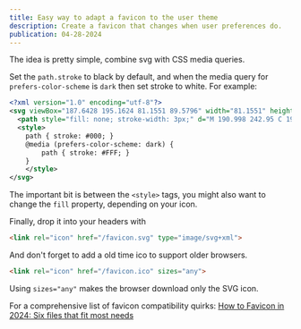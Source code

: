 ```yaml
---
title: Easy way to adapt a favicon to the user theme
description: Create a favicon that changes when user preferences do.
publication: 04-28-2024
---
```


The idea is pretty simple, combine svg with CSS media queries.

Set the `path.stroke` to black by default, and when the media query for `prefers-color-scheme` is `dark` then set stroke to white. For example:

```xml
<?xml version="1.0" encoding="utf-8"?>
<svg viewBox="187.6428 195.1624 81.1551 89.5796" width="81.1551" height="89.5796" xmlns="http://www.w3.org/2000/svg">
  <path style="fill: none; stroke-width: 3px;" d="M 190.998 242.95 C 190.536 234.325 204.164 198.029 217.773 197.734 C 232.292 197.42 259.132 218.437 266.783 233.736 C 268.817 237.802 251.545 257.027 245.956 262.563 C 239.098 269.354 226.731 281.353 218.962 281.353 C 214.096 281.353 202.589 279.723 199.269 275.017 C 190.359 262.387 204.744 222.128 213.142 213.252 C 220.926 205.025 252.829 199.902 255.93 207.367 C 264.706 228.492 260.827 270.336 252.945 274.77 C 243.18 280.263 224.624 284.036 211.953 271.942 C 201.611 262.07 191.718 256.405 190.998 242.95 Z" transform="matrix(0.9999859929084778, -0.005217000376433134, 0.005217000376433134, 0.9999859929084778, -1.2487570047378824, 1.1939220428466797)"/>
  <style>
    path { stroke: #000; }
    @media (prefers-color-scheme: dark) {
        path { stroke: #FFF; }
    }
    </style>
</svg>
```

The important bit is between the `<style>` tags, you might also want to change the `fill` property, depending on your icon.

Finally, drop it into your headers with

```html
<link rel="icon" href="/favicon.svg" type="image/svg+xml">
```

And don't forget to add a old time ico to support older browsers.

```html
<link rel="icon" href="/favicon.ico" sizes="any">
```

Using `sizes="any"` makes the browser download only the SVG icon.

For a comprehensive list of favicon compatibility quirks:  [How to Favicon in 2024: Six files that fit most needs](https://evilmartians.com/chronicles/how-to-favicon-in-2021-six-files-that-fit-most-needs)
